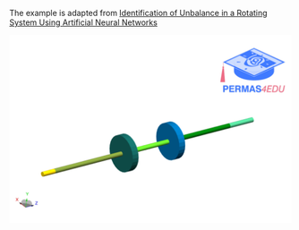 The example is adapted from [Identification of Unbalance in a Rotating System Using Artificial Neural Networks](https://doi.org/10.1007/978-3-031-49791-9_22)

![Rotor-disk system](rotor_disk_system.png)
